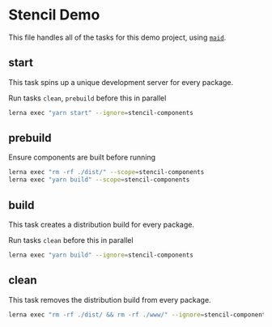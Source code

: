 # Stencil Demo

This file handles all of the tasks for this demo project, using [`maid`](https://github.com/egoist/maid/).

## start

This task spins up a unique development server for every package.

Run tasks `clean`, `prebuild` before this in parallel

```bash
lerna exec "yarn start" --ignore=stencil-components
```

## prebuild

Ensure components are built before running

```bash
lerna exec "rm -rf ./dist/" --scope=stencil-components
lerna exec "yarn build" --scope=stencil-components
```

## build

This task creates a distribution build for every package.

Run tasks `clean` before this in parallel

```bash
lerna exec "yarn build" --ignore=stencil-components
```

## clean

This task removes the distribution build from every package.

```bash
lerna exec "rm -rf ./dist/ && rm -rf ./www/" --ignore=stencil-components
```